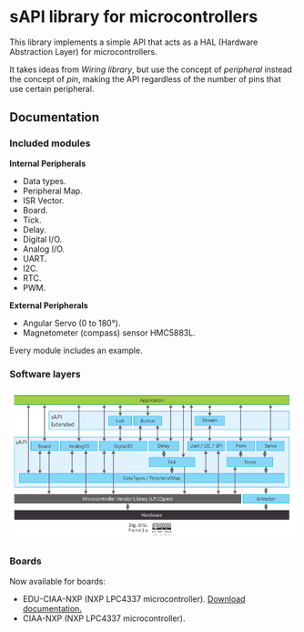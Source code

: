 # sAPI library for microcontrollers

This library implements a simple API that acts as a HAL (Hardware Abstraction
Layer) for microcontrollers.

It takes ideas from *Wiring library*, but use the concept of *peripheral* instead
the concept of *pin*, making the API regardless of the number of pins that use
certain peripheral.

## Documentation

### Included modules

**Internal Peripherals**

- Data types.
- Peripheral Map.
- ISR Vector.
- Board.
- Tick.
- Delay.
- Digital I/O.
- Analog I/O.
- UART.
- I2C.
- RTC.
- PWM.

**External Peripherals**

- Angular Servo (0 to 180°).
- Magnetometer (compass) sensor HMC5883L.

Every module includes an example.

### Software layers

![ "sapi-modulos-capas.png" image not found](docs/assets/img/sapi-modulos-capas.png "Modules an layers of sAPI library")

### Boards

Now available for boards:

- EDU-CIAA-NXP (NXP LPC4337 microcontroller). [Download documentation.](docs/assets/pdf/EDU-CIAA-NXP_sAPI_bm_A4_v1r0_ES.pdf)
- CIAA-NXP (NXP LPC4337 microcontroller).
